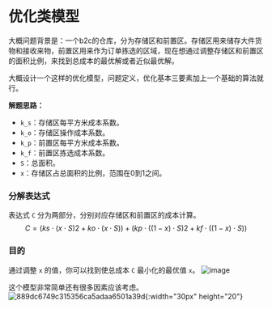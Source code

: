 # 优化类模型

大概问题背景是：一个b2c的仓库，分为存储区和前置区。存储区用来储存大件货物和接收来物，前置区用来作为订单拣选的区域，现在想通过调整存储区和前置区的面积比例，来找到总成本的最优解或者近似最优解。

大概设计一个这样的优化模型，问题定义，优化基本三要素加上一个基础的算法就行。

**解题思路：**

- `k_s`：存储区每平方米成本系数。
- `k_o`：存储区操作成本系数。
- `k_p`：前置区每平方米成本系数。
- `k_f`：前置区拣选成本系数。
- `S`：总面积。
- `x`：存储区占总面积的比例，范围在0到1之间。

### 分解表达式

表达式 `C` 分为两部分，分别对应存储区和前置区的成本计算。
$$
C=(ks⋅(x⋅S)2+ko⋅(x⋅S))+(kp⋅((1−x)⋅S)2+kf⋅((1−x)⋅S))
$$

### 目的

通过调整 `x` 的值，你可以找到使总成本 `C` 最小化的最优值 `x`。
![image](https://github.com/user-attachments/assets/4e7566ac-ba94-4a76-aa6b-397f514ea27e)



这个模型非常简单还有很多因素应该考虑。
![889dc6749c315356ca5adaa6501a39d](https://github.com/user-attachments/assets/f48837a4-9f33-4404-a61a-78f5e34b1056){:width="30px" height="20"}


